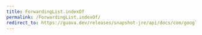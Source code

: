 ```yaml
---
title: ForwardingList.indexOf
permalink: /ForwardingList.indexOf/
redirect_to: https://guava.dev/releases/snapshot-jre/api/docs/com/google/common/collect/ForwardingList.html#indexOf-java.lang.Object-
---
```

